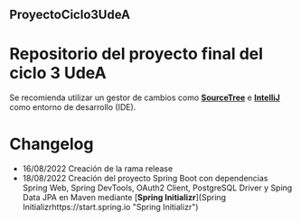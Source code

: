 ## ProyectoCiclo3UdeA
# Repositorio del proyecto final del ciclo 3 UdeA
Se recomienda utilizar un gestor de cambios como [**SourceTree**](https://www.sourcetreeapp.com/ "SourceTree") e [**IntelliJ**](https://www.jetbrains.com/es-es/idea/download/#section=windows "IntelliJ") como entorno de desarrollo (IDE).

# Changelog

- 16/08/2022 Creación de la rama release
- 18/08/2022 Creación del proyecto Spring Boot con dependencias Spring Web, Spring DevTools, OAuth2 Client, PostgreSQL Driver y Sping Data JPA en Maven mediante [**Spring Initializr**](Spring Initializrhttps://start.spring.io "Spring Initializr")